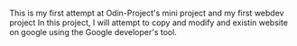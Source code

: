This is my first attempt at Odin-Project's mini project and my first
webdev project
In this project, I will attempt to copy and modify and existin website on google
using the Google developer's tool.